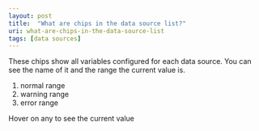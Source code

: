 ```yaml
---
layout: post
title:  "What are chips in the data source list?"
uri: what-are-chips-in-the-data-source-list
tags: [data sources]
---
```


<p>
    These chips show all variables configured for each data source. You can see the name of it and the range the current
    value is.
</p>

<!--more-->

<ol>
    <li><span class="t-normal">normal range</span></li>
    <li><span class="t-warn">warning range</span></li>
    <li><span class="t-error">error range</span></li>
</ol>

<p>
    Hover on any to see the current value
</p>

<!-- todo couple imgs/gifs -->
